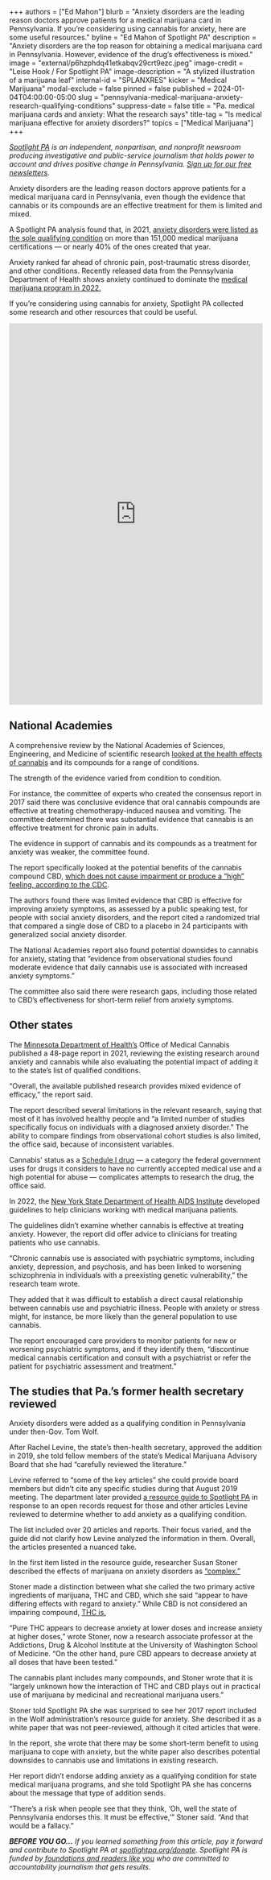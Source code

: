 +++
authors = ["Ed Mahon"]
blurb = "Anxiety disorders are the leading reason doctors approve patients for a medical marijuana card in Pennsylvania. If you’re considering using cannabis for anxiety, here are some useful resources."
byline = "Ed Mahon of Spotlight PA"
description = "Anxiety disorders are the top reason for obtaining a medical marijuana card in Pennsylvania. However, evidence of the drug’s effectiveness is mixed."
image = "external/p6hzphdq41etkabqv29crt9ezc.jpeg"
image-credit = "Leise Hook / For Spotlight PA"
image-description = "A stylized illustration of a marijuana leaf"
internal-id = "SPLANXRES"
kicker = "Medical Marijuana"
modal-exclude = false
pinned = false
published = 2024-01-04T04:00:00-05:00
slug = "pennsylvania-medical-marijuana-anxiety-research-qualifying-conditions"
suppress-date = false
title = "Pa. medical marijuana cards and anxiety: What the research says"
title-tag = "Is medical marijuana effective for anxiety disorders?"
topics = ["Medical Marijuana"]
+++

<a href="https://www.spotlightpa.org/"><em>Spotlight PA</em></a><em> is an independent, nonpartisan, and nonprofit newsroom producing investigative and public-service journalism that holds power to account and drives positive change in Pennsylvania. </em><a href="https://www.spotlightpa.org/newsletters"><em>Sign up for our free newsletters</em></a><em>.</em>

Anxiety disorders are the leading reason doctors approve patients for a medical marijuana card in Pennsylvania, even though the evidence that cannabis or its compounds are an effective treatment for them is limited and mixed.

A Spotlight PA analysis found that, in 2021, <a href="https://www.spotlightpa.org/news/2023/01/pa-medical-marijuana-certification-card-anxiety/">anxiety disorders were listed as the sole qualifying condition</a> on more than 151,000 medical marijuana certifications — or nearly 40% of the ones created that year.

<script src="https://www.spotlightpa.org/embed.js" async></script><div data-spl-embed-version="1" data-spl-src="https://www.spotlightpa.org/embeds/newsletter/"></div>

Anxiety ranked far ahead of chronic pain, post-traumatic stress disorder, and other conditions. Recently released data from the Pennsylvania Department of Health shows anxiety continued to dominate the <a href="https://web.archive.org/20240104103232/https://www.health.pa.gov/topics/Documents/Programs/Medical%20Marijuana/SMC%20Annual%20Summary.pdf">medical marijuana program in 2022.</a>

If you’re considering using cannabis for anxiety, Spotlight PA collected some research and other resources that could be useful.

<iframe title="Reasons Pa. patients qualify for medical marijuana with just one condition" aria-label="Bar Chart" id="datawrapper-chart-FKIho" src="https://datawrapper.dwcdn.net/FKIho/15/" scrolling="no" frameborder="0" style="width: 0; min-width: 100% !important; border: none;" height="758" data-external="1"></iframe><script type="text/javascript">!function(){"use strict";window.addEventListener("message",(function(e){if(void 0!==e.data["datawrapper-height"]){var t=document.querySelectorAll("iframe");for(var a in e.data["datawrapper-height"])for(var r=0;r<t.length;r++){if(t[r].contentWindow===e.source)t[r].style.height=e.data["datawrapper-height"][a]+"px"}}}))}();</script>

## National Academies

A comprehensive review by the National Academies of Sciences, Engineering, and Medicine of scientific research <a href="https://nap.nationalacademies.org/catalog/24625/the-health-effects-of-cannabis-and-cannabinoids-the-current-state">looked at the health effects of cannabis</a> and its compounds for a range of conditions.

The strength of the evidence varied from condition to condition.

For instance, the committee of experts who created the consensus report in 2017 said there was conclusive evidence that oral cannabis compounds are effective at treating chemotherapy-induced nausea and vomiting. The committee determined there was substantial evidence that cannabis is an effective treatment for chronic pain in adults.

The evidence in support of cannabis and its compounds as a treatment for anxiety was weaker, the committee found.

The report specifically looked at the potential benefits of the cannabis compound CBD, <a href="https://www.cdc.gov/marijuana/featured-topics/CBD.html#:~:text=Cannabidiol%20(CBD)%20is%20a%20compound,not%20cause%20a%20%E2%80%9Chigh.%E2%80%9D&amp;text=CBD%20can%20be%20derived%20from,mind%2Daltering%20substance%20in%20marijuana.">which does not cause impairment or produce a “high” feeling, according to the CDC</a>.

The authors found there was limited evidence that CBD is effective for improving anxiety symptoms, as assessed by a public speaking test, for people with social anxiety disorders, and the report cited a randomized trial that compared a single dose of CBD to a placebo in 24 participants with generalized social anxiety disorder.

The National Academies report also found potential downsides to cannabis for anxiety, stating that “evidence from observational studies found moderate evidence that daily cannabis use is associated with increased anxiety symptoms.”

The committee also said there were research gaps, including those related to CBD’s effectiveness for short-term relief from anxiety symptoms.

## Other states

The <a href="https://web.archive.org/20240104103231/https://www.health.state.mn.us/people/cannabis/petitions/docs/anxietyreview.pdf">Minnesota Department of Health’s</a> Office of Medical Cannabis published a 48-page report in 2021, reviewing the existing research around anxiety and cannabis while also evaluating the potential impact of adding it to the state’s list of qualified conditions.

“Overall, the available published research provides mixed evidence of efficacy,” the report said.

The report described several limitations in the relevant research, saying that most of it has involved healthy people and “a limited number of studies specifically focus on individuals with a diagnosed anxiety disorder.” The ability to compare findings from observational cohort studies is also limited, the office said, because of inconsistent variables.

Cannabis’ status as a <a href="https://www.dea.gov/drug-information/drug-scheduling#:~:text=Schedule%20I%20drugs%2C%20substances%2C%20or,)%2C%20methaqualone%2C%20and%20peyote.">Schedule I drug</a> — a category the federal government uses for drugs it considers to have no currently accepted medical use and a high potential for abuse — complicates attempts to research the drug, the office said.

In 2022, the <a href="https://web.archive.org/20240104103232/https://www.hivguidelines.org/wp-content/uploads/2023/03/NYSDOH-AI-Therapeutic-Use-of-Medical-Cannabis-in-NYS_9-28-2023_HG.pdf">New York State Department of Health AIDS Institute</a> developed guidelines to help clinicians working with medical marijuana patients.

The guidelines didn’t examine whether cannabis is effective at treating anxiety. However, the report did offer advice to clinicians for treating patients who use cannabis.

“Chronic cannabis use is associated with psychiatric symptoms, including anxiety, depression, and psychosis, and has been linked to worsening schizophrenia in individuals with a preexisting genetic vulnerability,” the research team wrote.

They added that it was difficult to establish a direct causal relationship between cannabis use and psychiatric illness. People with anxiety or stress might, for instance, be more likely than the general population to use cannabis.

The report encouraged care providers to monitor patients for new or worsening psychiatric symptoms, and if they identify them, “discontinue medical cannabis certification and consult with a psychiatrist or refer the patient for psychiatric assessment and treatment.”

## The studies that Pa.’s former health secretary reviewed

Anxiety disorders were added as a qualifying condition in Pennsylvania under then-Gov. Tom Wolf.

After Rachel Levine, the state’s then-health secretary, approved the addition in 2019, she told fellow members of the state’s Medical Marijuana Advisory Board that she had “carefully reviewed the literature.”

Levine referred to “some of the key articles” she could provide board members but didn’t cite any specific studies during that August 2019 meeting. The department later provided <a href="https://www.documentcloud.org/documents/24225273-mm-100-2-of-2-anxiety-disorders-resource-guide?responsive=1&amp;title=1">a resource guide to Spotlight PA</a> in response to an open records request for those and other articles Levine reviewed to determine whether to add anxiety as a qualifying condition.

The list included over 20 articles and reports. Their focus varied, and the guide did not clarify how Levine analyzed the information in them. Overall, the articles presented a nuanced take.

In the first item listed in the resource guide, researcher Susan Stoner described the effects of marijuana on anxiety disorders as <a href="https://web.archive.org/20240106042206/https://adai.uw.edu/pubs/pdf/2017mjanxiety.pdf">“complex.”</a>

Stoner made a distinction between what she called the two primary active ingredients of marijuana, THC and CBD, which she said “appear to have differing effects with regard to anxiety.” While CBD is not considered an impairing compound, <a href="https://www.cdc.gov/marijuana/what-we-know.html">THC is.</a>

“Pure THC appears to decrease anxiety at lower doses and increase anxiety at higher doses,” wrote Stoner, now a research associate professor at the Addictions, Drug &amp; Alcohol Institute at the University of Washington School of Medicine. “On the other hand, pure CBD appears to decrease anxiety at all doses that have been tested.”

The cannabis plant includes many compounds, and Stoner wrote that it is “largely unknown how the interaction of THC and CBD plays out in practical use of marijuana by medicinal and recreational marijuana users.”

Stoner told Spotlight PA she was surprised to see her 2017 report included in the Wolf administration’s resource guide for anxiety. She described it as a white paper that was not peer-reviewed, although it cited articles that were.

<script src="https://www.spotlightpa.org/embed.js" async></script><div data-spl-embed-version="1" data-spl-src="https://www.spotlightpa.org/embeds/donate/"></div>

In the report, she wrote that there may be some short-term benefit to using marijuana to cope with anxiety, but the white paper also describes potential downsides to cannabis use and limitations in existing research.

Her report didn’t endorse adding anxiety as a qualifying condition for state medical marijuana programs, and she told Spotlight PA she has concerns about the message that type of addition sends.

“There’s a risk when people see that they think, ‘Oh, well the state of Pennsylvania endorses this. It must be effective,’” Stoner said. “And that would be a fallacy.”

<strong><em>BEFORE YOU GO…</em></strong><em> If you learned something from this article, pay it forward and contribute to Spotlight PA at </em><a href="http://spotlightpa.org/donate"><em>spotlightpa.org/donate</em></a><em>. Spotlight PA is funded by</em><a href="https://www.spotlightpa.org/support"><em> foundations and readers like you</em></a><em> who are committed to accountability journalism that gets results.</em>

